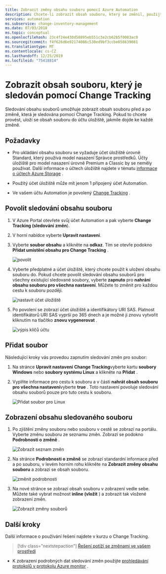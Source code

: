 ```yaml
---
title: Zobrazit změny obsahu souboru pomocí Azure Automation
description: Chcete-li zobrazit obsah souboru, který se změnil, použijte funkci změny obsahu souborů v sledování změn.
services: automation
ms.subservice: change-inventory-management
ms.date: 07/03/2018
ms.topic: conceptual
ms.openlocfilehash: 23c4f24e430d58895eb551c3e2cb62b5f0003ac0
ms.sourcegitcommit: f4f626d6e92174086c530ed9bf3ccbe058639081
ms.translationtype: MT
ms.contentlocale: cs-CZ
ms.lasthandoff: 12/25/2019
ms.locfileid: "75418814"
---
```

# <a name="view-contents-of-a-file-that-is-being-tracked-with-change-tracking"></a>Zobrazit obsah souboru, který je sledován pomocí Change Tracking

Sledování obsahu souborů umožňuje zobrazit obsah souboru před a po změně, která je sledována pomocí Change Tracking. Pokud to chcete provést, uloží se obsah souboru do účtu úložiště, jakmile dojde ke každé změně.

## <a name="requirements"></a>Požadavky

* Pro ukládání obsahu souboru se vyžaduje účet úložiště úrovně Standard, který používá model nasazení Správce prostředků. Účty úložiště pro model nasazení úrovně Premium a Classic by se neměly používat. Další informace o účtech úložiště najdete v tématu [informace o účtech Azure Storage](../storage/common/storage-create-storage-account.md) .

* Použitý účet úložiště může mít jenom 1 připojený účet Automation.

* Ve vašem účtu Automation je povolený [Change Tracking](automation-change-tracking.md) .

## <a name="enable-file-content-tracking"></a>Povolit sledování obsahu souboru

1. V Azure Portal otevřete svůj účet Automation a pak vyberte **Change Tracking (sledování změn**).
2. V horní nabídce vyberte **Upravit nastavení**.
3. Vyberte **soubor obsahu** a klikněte na **odkaz**. Tím se otevře podokno **Přidat umístění obsahu pro Change Tracking** .

   ![povolit](./media/change-tracking-file-contents/enable.png)

4. Vyberte předplatné a účet úložiště, který chcete použít k uložení obsahu souboru do. Pokud chcete povolit sledování obsahu souborů pro všechny existující sledované soubory, vyberte **zapnuto** pro **nahrání obsahu souboru pro všechna nastavení**. Můžete to změnit pro každou cestu k souboru později.

   ![nastavit účet úložiště](./media/change-tracking-file-contents/storage-account.png)

5. Po povolení se zobrazí účet úložiště a identifikátory URI SAS. Platnost identifikátorů URI SAS vyprší po 365 dnech a je možné ji znovu vytvořit kliknutím na tlačítko **znovu vygenerovat** .

   ![výpis klíčů účtu](./media/change-tracking-file-contents/account-keys.png)

## <a name="add-a-file"></a>Přidat soubor

Následující kroky vás provedou zapnutím sledování změn pro soubor:

1. Na stránce **Upravit nastavení** **Change Tracking**vyberte kartu **soubory Windows** nebo **soubory systému Linux** a klikněte na **Přidat** .

1. Vyplňte informace pro cestu k souboru a v části **nahrát obsah souboru pro všechna nastavení**vyberte **true** . Toto nastavení povoluje sledování obsahu souborů pouze pro tuto cestu k souboru.

   ![Přidat soubor pro Linux](./media/change-tracking-file-contents/add-linux-file.png)

## <a name="viewing-the-contents-of-a-tracked-file"></a>Zobrazení obsahu sledovaného souboru

1. Po zjištění změny souboru nebo souboru v cestě se zobrazí na portálu. Vyberte změnu souboru ze seznamu změn. Zobrazí se podokno **Podrobnosti o změně** .

   ![Zobrazit seznam změn](./media/change-tracking-file-contents/change-list.png)

1. Na stránce **Podrobnosti o změně** se zobrazí standardní informace před a po souboru, v levém horním rohu klikněte na **Zobrazit změny obsahu souboru** a zobrazí se obsah souboru.

   ![změnit podrobnosti](./media/change-tracking-file-contents/change-details.png)

1. Na nové stránce se zobrazí obsah souboru v zobrazení vedle sebe. Můžete také vybrat možnost **inline (vložit** ) a zobrazit tak vložené zobrazení změn.

   ![Zobrazit změny souborů](./media/change-tracking-file-contents/view-file-changes.png)

## <a name="next-steps"></a>Další kroky

Další informace o používání řešení najdete v kurzu o Change Tracking.

> [!div class="nextstepaction"]
> [Řešení potíží se změnami ve vašem prostředí](automation-tutorial-troubleshoot-changes.md)

* K zobrazení podrobných dat sledování změn použijte [prohledávání protokolů v protokolu Azure monitor](../log-analytics/log-analytics-log-searches.md) .

